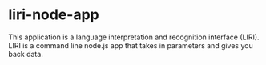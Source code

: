 # liri-node-app
This application is a language interpretation and recognition interface (LIRI). LIRI is a command line node.js app that takes in parameters and gives you back data.
